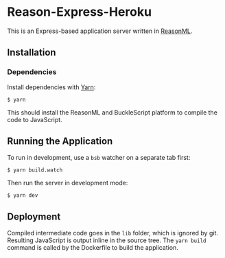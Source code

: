 # Reason-Express-Heroku

This is an Express-based application server written in [ReasonML](https://reasonml.github.io/).

## Installation

### Dependencies

Install dependencies with [Yarn](http://yarnpkg.com):

    $ yarn

This should install the ReasonML and BuckleScript platform to compile the code to JavaScript.

## Running the Application

To run in development, use a `bsb` watcher on a separate tab first:

    $ yarn build.watch

Then run the server in development mode:

    $ yarn dev

## Deployment

Compiled intermediate code goes in the `lib` folder, which is ignored by git. Resulting JavaScript is output inline in the source tree. The `yarn build` command is called by the Dockerfile to build the application.
